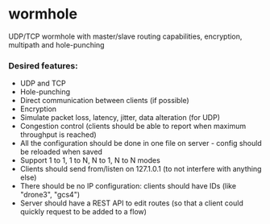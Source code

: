 # wormhole
UDP/TCP wormhole with master/slave routing capabilities, encryption, multipath and hole-punching

### Desired features:
- UDP and TCP
- Hole-punching
- Direct communication between clients (if possible)
- Encryption
- Simulate packet loss, latency, jitter, data alteration (for UDP)
- Congestion control (clients should be able to report when maximum throughput is reached)
- All the configuration should be done in one file on server - config should be reloaded when saved
- Support 1 to 1, 1 to N, N to 1, N to N modes
- Clients should send from/listen on 127.1.0.1 (to not interfere with anything else)
- There should be no IP configuration: clients should have IDs (like "drone3", "gcs4")
- Server should have a REST API to edit routes (so that a client could quickly request to be added to a flow)
